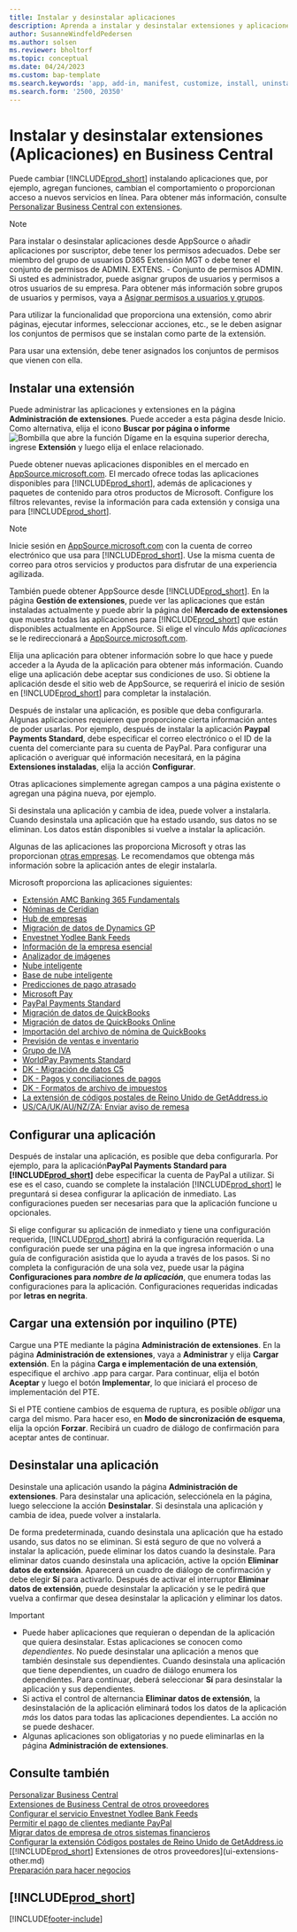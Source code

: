 ```yaml
---
title: Instalar y desinstalar aplicaciones
description: Aprenda a instalar y desinstalar extensiones y aplicaciones en Business Central.
author: SusanneWindfeldPedersen
ms.author: solsen
ms.reviewer: bholtorf
ms.topic: conceptual
ms.date: 04/24/2023
ms.custom: bap-template
ms.search.keywords: 'app, add-in, manifest, customize, install, uninstall'
ms.search.form: '2500, 20350'
---
```


# Instalar y desinstalar extensiones (Aplicaciones) en Business Central

Puede cambiar [!INCLUDE[prod_short](includes/prod_short.md)] instalando aplicaciones que, por ejemplo, agregan funciones, cambian el comportamiento o proporcionan acceso a nuevos servicios en línea. Para obtener más información, consulte [Personalizar Business Central con extensiones](ui-extensions.md).

> [!NOTE]
> Para instalar o desinstalar aplicaciones desde AppSource o añadir aplicaciones por suscriptor, debe tener los permisos adecuados. Debe ser miembro del grupo de usuarios D365 Extensión MGT o debe tener el conjunto de permisos de ADMIN. EXTENS. - Conjunto de permisos ADMIN. Si usted es administrador, puede asignar grupos de usuarios y permisos a otros usuarios de su empresa. Para obtener más información sobre grupos de usuarios y permisos, vaya a [Asignar permisos a usuarios y grupos](ui-define-granular-permissions.md).
>
> Para utilizar la funcionalidad que proporciona una extensión, como abrir páginas, ejecutar informes, seleccionar acciones, etc., se le deben asignar los conjuntos de permisos que se instalan como parte de la extensión.

Para usar una extensión, debe tener asignados los conjuntos de permisos que vienen con ella.

## <a name="install"></a>Instalar una extensión

Puede administrar las aplicaciones y extensiones en la página **Administración de extensiones**. Puede acceder a esta página desde Inicio. Como alternativa, elija el icono **Buscar por página o informe** ![Bombilla que abre la función Dígame](media/ui-search/search_small.png "Dígame qué desea hacer") en la esquina superior derecha, ingrese **Extensión** y luego elija el enlace relacionado.  

Puede obtener nuevas aplicaciones disponibles en el mercado en [AppSource.microsoft.com](https://go.microsoft.com/fwlink/?linkid=2081646). El mercado ofrece todas las aplicaciones disponibles para [!INCLUDE[prod_short](includes/prod_short.md)], además de aplicaciones y paquetes de contenido para otros productos de Microsoft. Configure los filtros relevantes, revise la información para cada extensión y consiga una para [!INCLUDE[prod_short](includes/prod_short.md)].  

> [!NOTE]  
> Inicie sesión en [AppSource.microsoft.com](https://appsource.microsoft.com/) con la cuenta de correo electrónico que usa para [!INCLUDE[prod_short](includes/prod_short.md)]. Use la misma cuenta de correo para otros servicios y productos para disfrutar de una experiencia agilizada.  

También puede obtener AppSource desde [!INCLUDE[prod_short](includes/prod_short.md)]. En la página **Gestión de extensiones**, puede ver las aplicaciones que están instaladas actualmente y puede abrir la página del **Mercado de extensiones** que muestra todas las aplicaciones para [!INCLUDE[prod_short](includes/prod_short.md)] que están disponibles actualmente en AppSource. Si elige el vínculo *Más aplicaciones* se le redireccionará a [AppSource.microsoft.com](https://go.microsoft.com/fwlink/?linkid=2081646).  

Elija una aplicación para obtener información sobre lo que hace y puede acceder a la Ayuda de la aplicación para obtener más información. Cuando elige una aplicación debe aceptar sus condiciones de uso. Si obtiene la aplicación desde el sitio web de AppSource, se requerirá el inicio de sesión en [!INCLUDE[prod_short](includes/prod_short.md)] para completar la instalación.  

Después de instalar una aplicación, es posible que deba configurarla. Algunas aplicaciones requieren que proporcione cierta información antes de poder usarlas. Por ejemplo, después de instalar la aplicación **Paypal Payments Standard**, debe especificar el correo electrónico o el ID de la cuenta del comerciante para su cuenta de PayPal. Para configurar una aplicación o averiguar qué información necesitará, en la página **Extensiones instaladas**, elija la acción **Configurar**.  

Otras aplicaciones simplemente agregan campos a una página existente o agregan una página nueva, por ejemplo.

Si desinstala una aplicación y cambia de idea, puede volver a instalarla. Cuando desinstala una aplicación que ha estado usando, sus datos no se eliminan. Los datos están disponibles si vuelve a instalar la aplicación.

Algunas de las aplicaciones las proporciona Microsoft y otras las proporcionan [otras empresas](ui-extensions-other.md). Le recomendamos que obtenga más información sobre la aplicación antes de elegir instalarla.

Microsoft proporciona las aplicaciones siguientes:

* [Extensión AMC Banking 365 Fundamentals](ui-extensions-amc-banking.md)
* [Nóminas de Ceridian](ui-extensions-ceridian-payroll.md)
* [Hub de empresas](ui-extensions-company-hub.md)  
* [Migración de datos de Dynamics GP](ui-extensions-dynamicsgp-data-migration.md)
* [Envestnet Yodlee Bank Feeds](ui-extensions-yodlee-bank-feeds.md)
* [Información de la empresa esencial](ui-extensions-essential-business-insights.md)
* [Analizador de imágenes](ui-extensions-image-analyzer.md)
* [Nube inteligente](ui-extensions-data-replication.md)
* [Base de nube inteligente](ui-extensions-intelligent-cloud.md)  
* [Predicciones de pago atrasado](ui-extensions-late-payment-prediction.md)
* [Microsoft Pay](ui-extensions-microsoft-pay-payments.md)
* [PayPal Payments Standard](ui-extensions-paypal-payments-standard.md)
* [Migración de datos de QuickBooks](ui-extensions-quickbooks-data-migration.md)
* [Migración de datos de QuickBooks Online](ui-extensions-quickbooks-online-data-migration.md)
* [Importación del archivo de nómina de QuickBooks](ui-extensions-quickbooks-payroll.md)
* [Previsión de ventas e inventario](ui-extensions-sales-forecast.md)
* [Grupo de IVA](ui-extensions-vat-group.md)
* [WorldPay Payments Standard](ui-extensions-worldpay-payments-standard.md)
* [DK - Migración de datos C5](ui-extensions-c5-data-migration.md)
* [DK - Pagos y conciliaciones de pagos](ui-extensions-payments-reconciliation-formats-dk.md)
* [DK - Formatos de archivo de impuestos](ui-extensions-tax-file-formats-dk.md)
* [La extensión de códigos postales de Reino Unido de GetAddress.io](LocalFunctionality/UnitedKingdom/ui-extensions-getaddressio.md)  
* [US/CA/UK/AU/NZ/ZA: Enviar aviso de remesa](ui-extensions-send-remittance-advice.md)

## Configurar una aplicación

Después de instalar una aplicación, es posible que deba configurarla. Por ejemplo, para la aplicación**PayPal Payments Standard para [!INCLUDE[prod_short](includes/prod_short.md)]** debe especificar la cuenta de PayPal a utilizar. Si ese es el caso, cuando se complete la instalación [!INCLUDE[prod_short](includes/prod_short.md)] le preguntará si desea configurar la aplicación de inmediato. Las configuraciones pueden ser necesarias para que la aplicación funcione u opcionales.

Si elige configurar su aplicación de inmediato y tiene una configuración requerida, [!INCLUDE[prod_short](includes/prod_short.md)] abrirá la configuración requerida. La configuración puede ser una página en la que ingresa información o una guía de configuración asistida que lo ayuda a través de los pasos. Si no completa la configuración de una sola vez, puede usar la página **Configuraciones para _nombre de la aplicación_**, que enumera todas las configuraciones para la aplicación. Configuraciones requeridas indicadas por **letras en negrita**.

## Cargar una extensión por inquilino (PTE)

Cargue una PTE mediante la página **Administración de extensiones**. En la página **Administración de extensiones**, vaya a **Administrar** y elija **Cargar extensión**. En la página **Carga e implementación de una extensión**, especifique el archivo .app para cargar. Para continuar, elija el botón **Aceptar** y luego el botón **Implementar**, lo que iniciará el proceso de implementación del PTE.

Si el PTE contiene cambios de esquema de ruptura, es posible *obligar* una carga del mismo. Para hacer eso, en **Modo de sincronización de esquema**, elija la opción **Forzar**. Recibirá un cuadro de diálogo de confirmación para aceptar antes de continuar.  

## Desinstalar una aplicación

Desinstale una aplicación usando la página **Administración de extensiones**. Para desinstalar una aplicación, selecciónela en la página, luego seleccione la acción **Desinstalar**. Si desinstala una aplicación y cambia de idea, puede volver a instalarla.

De forma predeterminada, cuando desinstala una aplicación que ha estado usando, sus datos no se eliminan. Si está seguro de que no volverá a instalar la aplicación, puede eliminar los datos cuando la desinstale. Para eliminar datos cuando desinstala una aplicación, active la opción **Eliminar datos de extensión**. Aparecerá un cuadro de diálogo de confirmación y debe elegir **Sí** para activarlo. Después de activar el interruptor **Eliminar datos de extensión**, puede desinstalar la aplicación y se le pedirá que vuelva a confirmar que desea desinstalar la aplicación y eliminar los datos.

> [!IMPORTANT]  
> * Puede haber aplicaciones que requieran o dependan de la aplicación que quiera desinstalar. Estas aplicaciones se conocen como *dependientes*. No puede desinstalar una aplicación a menos que también desinstale sus dependientes. Cuando desinstala una aplicación que tiene dependientes, un cuadro de diálogo enumera los dependientes. Para continuar, deberá seleccionar **Sí** para desinstalar la aplicación y sus dependientes.
> * Si activa el control de alternancia **Eliminar datos de extensión**, la desinstalación de la aplicación eliminará todos los datos de la aplicación *más* los datos para todas las aplicaciones dependientes. La acción no se puede deshacer.
> * Algunas aplicaciones son obligatorias y no puede eliminarlas en la página **Administración de extensiones**.  

## Consulte también

[Personalizar Business Central](ui-customizing-overview.md)  
[Extensiones de Business Central de otros proveedores](ui-extensions-other.md)  
[Configurar el servicio Envestnet Yodlee Bank Feeds](bank-how-setup-bank-statement-service.md)  
[Permitir el pago de clientes mediante PayPal](sales-how-enable-payment-service-extensions.md)  
[Migrar datos de empresa de otros sistemas financieros](across-import-data-configuration-packages.md)  
[Configurar la extensión Códigos postales de Reino Unido de GetAddress.io](LocalFunctionality/UnitedKingdom/uk-setup-postal-code-service.md)  
[[!INCLUDE[prod_short](includes/prod_short.md)] Extensiones de otros proveedores](ui-extensions-other.md)  
[Preparación para hacer negocios](ui-get-ready-business.md)  

## [!INCLUDE[prod_short](includes/free_trial_md.md)]  


[!INCLUDE[footer-include](includes/footer-banner.md)]